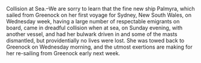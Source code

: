 Collision at Sea.–We are sorry to learn
                    that the fine new ship Palmyra, which sailed from Greenock
                    on her first voyage for Sydney, New South Wales, on Wednesday week, having
                    a large number of respectable emigrants on board, came in
                    dreadful collision when at sea, on Sunday evening, with another
                    vessel, and had her bulwark driven in and some of the masts
                    dismantled, but providentially no lives were lost. She was towed back to
                    Greenock on Wednesday morning, and the utmost exertions are
                    making for her re-sailing from Greenock early next week.